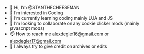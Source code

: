 - 👋 Hi, I’m @STANTHECHEESEMAN
- 👀 I’m interested in Coding
- 🌱 I’m currently learning coding mainly LUA and JS
- 💞️ I’m looking to collaborate on any cookie clicker mods (mainly javascript mods)
- 📫 How to reach me alexdegler16@gmail.com or alexdegler17@gmail.com
- 🤝 I always try to give credit on archives or edits
